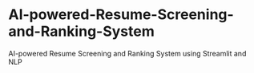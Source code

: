 # AI-powered-Resume-Screening-and-Ranking-System
AI-powered Resume Screening and Ranking System using Streamlit and NLP
